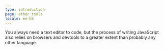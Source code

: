 ```yaml
---
type: introduction
page: other_tools
locale: en-US
---
```


You always need a text editor to code, but the process of writing JavaScript also relies on browsers and devtools to a greater extent than probably any other language. 
